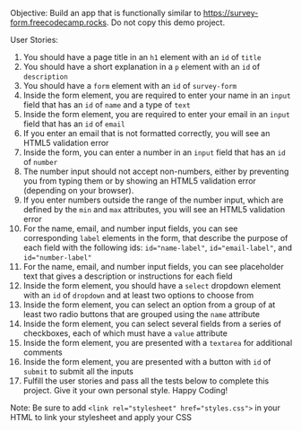 Objective: Build an app that is functionally similar to https://survey-form.freecodecamp.rocks. Do not copy this demo
project.

User Stories:

1. You should have a page title in an `h1` element with an `id` of `title`
2. You should have a short explanation in a `p` element with an `id` of `description`
3. You should have a `form` element with an `id` of `survey-form`
4. Inside the form element, you are required to enter your name in an `input` field that has an `id` of `name` and a
   type of `text`
5. Inside the form element, you are required to enter your email in an `input` field that has an `id` of `email`
6. If you enter an email that is not formatted correctly, you will see an HTML5 validation error
7. Inside the form, you can enter a number in an `input` field that has an `id` of `number`
8. The number input should not accept non-numbers, either by preventing you from typing them or by showing an HTML5
   validation error (depending on your browser).
9. If you enter numbers outside the range of the number input, which are defined by the `min` and `max` attributes,
   you will see an HTML5 validation error
10. For the name, email, and number input fields, you can see corresponding `label` elements in the form, that
    describe the purpose of each field with the following ids: `id="name-label"`, `id="email-label"`, and
    `id="number-label"`
11. For the name, email, and number input fields, you can see placeholder text that gives a description or
    instructions
    for each field
12. Inside the form element, you should have a `select` dropdown element with an `id` of `dropdown` and at least two
    options
    to choose from
13. Inside the form element, you can select an option from a group of at least two radio buttons that are grouped
    using
    the `name` attribute
14. Inside the form element, you can select several fields from a series of checkboxes, each of which must have a
    `value`
    attribute
15. Inside the form element, you are presented with a `textarea` for additional comments
16. Inside the form element, you are presented with a button with `id` of `submit` to submit all the inputs
17. Fulfill the user stories and pass all the tests below to complete this project. Give it your own personal style.
    Happy Coding!

Note: Be sure to add `<link rel="stylesheet" href="styles.css">` in your HTML to link your stylesheet and apply your
CSS
